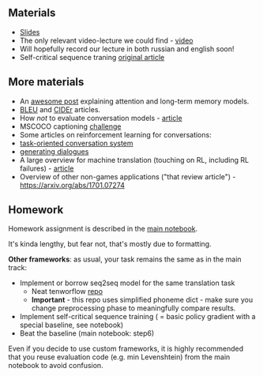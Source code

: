 ## Materials
* [Slides](https://yadi.sk/i/7TkZUDkt3GoPXE)
* The only relevant video-lecture we could find - [video](https://www.youtube.com/watch?v=2tKNpzUvDc4	)
* Will hopefully record our lecture in both russian and english soon!
* Self-critical sequence traning [original article](https://arxiv.org/abs/1612.00563)


## More materials
* An [awesome post](http://distill.pub/2016/augmented-rnns/) explaining attention and long-term memory models.
* [BLEU](http://www.aclweb.org/anthology/P02-1040.pdf) and [CIDEr](https://arxiv.org/pdf/1411.5726.pdf) articles.
* How _not_ to evaluate conversation models - [article](https://arxiv.org/abs/1603.08023)
* MSCOCO captioning [challenge](http://mscoco.org/dataset/#captions-challenge2015)
* Some articles on reinforcement learning for conversations: 
 * [task-oriented conversation system](https://arxiv.org/abs/1703.07055)
 * [generating dialogues](https://arxiv.org/abs/1606.01541)
* A large overview for machine translation (touching on RL, including RL failures) - [article](https://arxiv.org/abs/1609.08144)
* Overview of other non-games applications ("that review article") - https://arxiv.org/abs/1701.07274

## Homework

Homework assignment is described in the [main notebook](https://github.com/yandexdataschool/Practical_RL/blob/week8/week8/8.1_translation_scst.ipynb).

It's kinda lengthy, but fear not, that's mostly due to formatting.

__Other frameworks__: as usual, your task remains the same as in the main track:
- Implement or borrow seq2seq model for the same translation task
  * Neat tenworflow [repo](https://github.com/cmusphinx/g2p-seq2seq)
  * __Important__ - this repo uses simplified phoneme dict - make sure you change preprocessing phase to meaningfully compare results.
- Implement self-critical sequence training ( = basic policy gradient with a special baseline, see notebook)
- Beat the baseline (main notebook: step6)
  
Even if you decide to use custom frameworks, it is highly recommended that you reuse evaluation code (e.g. min Levenshtein) from the main notebook to avoid confusion.
